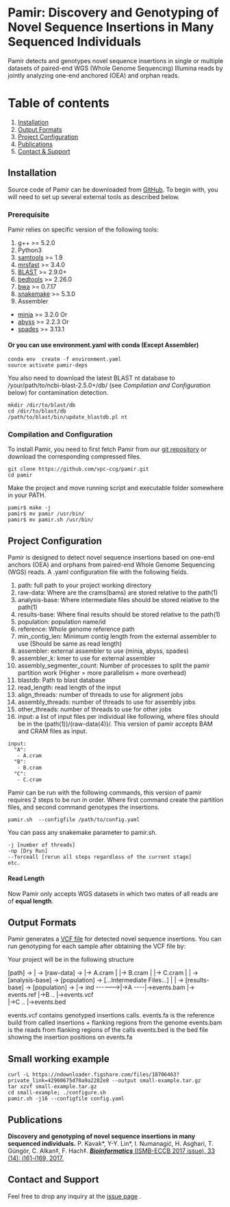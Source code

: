 
Pamir: Discovery and Genotyping of Novel Sequence Insertions in Many Sequenced Individuals
======
Pamir detects and genotypes novel sequence insertions in single or multiple datasets of paired-end WGS (Whole Genome Sequencing) Illumina reads by jointly analyzing one-end anchored (OEA) and orphan reads.

# Table of contents
1. [Installation](#installation)
2. [Output Formats](#output-formats)
3. [Project Configuration](#project-configuration)
4. [Publications](#publications)
5. [Contact & Support](#contact-and-support)

## Installation
Source code of Pamir can be downloaded from [GitHub](https://github.com/vpc-ccg/pamir). To begin with, you will need to set up several external tools as described below.

### Prerequisite
Pamir relies on specific version of the following tools:
1. g++ >= 5.2.0
2. Python3
3. [samtools](http://www.htslib.org/) >= 1.9
4. [mrsfast](https://github.com/sfu-compbio/mrsfast) >= 3.4.0
5. [BLAST](ftp://ftp.ncbi.nlm.nih.gov/blast/executables/blast\+/LATEST/) >= 2.9.0+
6. [bedtools](https://bedtools.readthedocs.io/en/latest/) >= 2.26.0
7. [bwa](https://github.com/lh3/bwa) >= 0.7.17
8. [snakemake](https://snakemake.readthedocs.io/en/stable/) >= 5.3.0
9. Assembler
* [minia](https://github.com/GATB/minia) >= 3.2.0 Or
* [abyss](https://github.com/bcgsc/abyss) >= 2.2.3 Or
* [spades](https://github.com/ablab/spades) >= 3.13.1

#### Or you can use environment.yaml with conda (Except Assembler)
    conda env  create -f environment.yaml
    source activate pamir-deps 




   You also need to download the latest BLAST nt database to /your/path/to/ncbi-blast-2.5.0+/db/ (see *Compilation and Configuration* below) for contamination detection. 


```
mkdir /dir/to/blast/db
cd /dir/to/blast/db
/path/to/blast/bin/update_blastdb.pl nt
```

### Compilation and Configuration
To install Pamir, you need to first fetch Pamir from our [git repository](https://github.com/vpc-ccg/pamir) or download the corresponding compressed files. 
```
git clone https://github.com/vpc-ccg/pamir.git
cd pamir
```

Make the project and move running script and executable folder somewhere in your PATH.
```
pamir$ make -j
pamir$ mv pamir /usr/bin/
pamir$ mv pamir.sh /usr/bin/
```

## Project Configuration
Pamir is designed to detect novel sequence insertions based on one-end anchors (OEA) and orphans from paired-end Whole Genome Sequencing (WGS) reads. A .yaml configuration file with the following fields.

1. path: full path to your project working directory
2. raw-data: Where are the crams(bams) are stored relative to the path(1)
3. analysis-base: Where intermediate files should be stored relative to the path(1)
4. results-base: Where final results should be stored relative to the path(1)
5. population: population name/id
6. reference: Whole genome reference path
7. min\_contig\_len: Minimum contig length from the external assembler to use (Should be same as read length)
8. assembler: external assembler to use (minia, abyss, spades)
9. assembler\_k: kmer to use for external assembler
10. assembly\_segmenter\_count: Number of processes to split the pamir partition work (Higher = more parallelism + more overhead) 
11. blastdb: Path to blast database
12. read\_length: read length of the input
13. align\_threads: number of threads to use for alignment jobs
14. assembly\_threads: number of threads to use for assembly jobs
15. other\_threads: number of threads to use for other jobs
16. input: a list of input files per individual like following, where files should be in the (path(1))/(raw-data(4))/. This version of pamir accepts BAM and CRAM files as input.

```
input:
  "A":
   - A.cram
  "B":
   - B.cram
  "C":
   - C.cram
```

Pamir can be run with the following commands, this version of pamir requires 2 steps to be run in order. Where first command create the partition files, and second command genotypes the insertions.
```
pamir.sh  --configfile /path/to/config.yaml
```

You can pass any snakemake parameter to pamir.sh.
```
-j [number of threads]
-np [Dry Run]
--forceall [rerun all steps regardless of the current stage]
etc.
```


#### Read Length
Now Pamir only accepts WGS datasets in which two mates of all reads are of **equal length**.


## Output Formats
Pamir generates a [VCF file](https://samtools.github.io/hts-specs/VCFv4.2.pdf) for detected novel sequence insertions. You can run genotyping for each sample after obtaining the VCF file by:

Your project will be in the following structure

[path] ->  | -> [raw-data] -> |-> A.cram
           |                  |-> B.cram
           |                  |-> C.cram
           |
           | -> [analysis-base] ->  [population] -> [...Intermediate Files...]
           |
           | -> [results-base]  -> [population] -> |-> ind  ------>|->A ----|->events.bam
                                                   |-> events.ref  |->B ..  |->events.vcf                         
                                                                   |->C ..  |->events.bed

events.vcf contains genotyped insertions calls.
events.fa  is the reference build from called insertions + flanking regions from the genome
events.bam is the reads from flanking regions of the calls
events.bed is the bed file showing the insertion positions on events.fa


## Small working example
    curl -L https://ndownloader.figshare.com/files/18706463?private_link=42900675d70a9a2282e8 --output small-example.tar.gz
    tar xzvf small-example.tar.gz
    cd small-example; ./configure.sh
    pamir.sh -j16 --configfile config.yaml

## Publications
**Discovery and genotyping of novel sequence insertions in many sequenced individuals.** P. Kavak*, Y-Y. Lin*, I. Numanagić, H. Asghari, T. Güngör, C. Alkan‡, F. Hach‡. [***Bioinformatics*** (ISMB-ECCB 2017 issue), 33 (14): i161-i169, 2017.](https://doi.org/10.1093/bioinformatics/btx254)

## Contact and Support

Feel free to drop any inquiry at the [issue page](https://github.com/vpc-ccg/pamir/issues)    .

